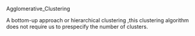 Agglomerative_Clustering

A bottom-up approach or hierarchical  clustering ,this clustering algorithm does not require us to prespecify the number of clusters.
